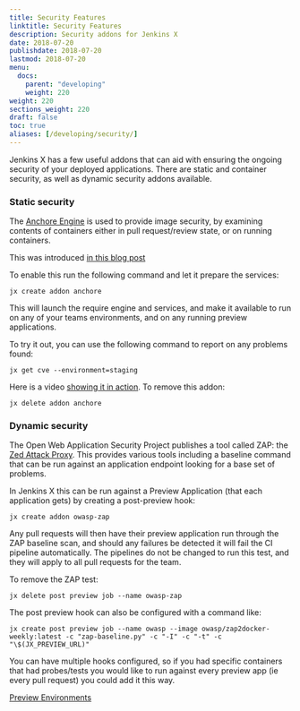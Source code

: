 ```yaml
---
title: Security Features
linktitle: Security Features
description: Security addons for Jenkins X
date: 2018-07-20
publishdate: 2018-07-20
lastmod: 2018-07-20
menu:
  docs:
    parent: "developing"
    weight: 220
weight: 220
sections_weight: 220
draft: false
toc: true
aliases: [/developing/security/]
---
```


Jenkins X has a few useful addons that can aid with ensuring the ongoing security of your deployed applications. There are static and container security, as well as dynamic security addons available. 

### Static security

The [Anchore Engine](https://github.com/anchore/anchore-engine) is used to provide image security, by examining contents of containers either in pull request/review state, or on running containers. 

This was introduced [in this blog post](https://jenkins.io/blog/2018/05/08/jenkins-x-anchore/)

To enable this run the following command and let it prepare the services: 

```
jx create addon anchore
```

This will launch the require engine and services, and make it available to run on any of your teams environments, and on any running preview applications. 

To try it out, you can use the following command to report on any problems found:

```
jx get cve --environment=staging
```

Here is a video [showing it in action](https://youtu.be/rB8Sw0FqCQk). To remove this addon: 

```
jx delete addon anchore
```



### Dynamic security

The Open Web Application Security Project publishes a tool called ZAP: the [Zed Attack Proxy](https://www.owasp.org/index.php/OWASP_Zed_Attack_Proxy_Project). This provides various tools including a baseline command that can be run against an application endpoint looking for a base set of problems. 

In Jenkins X this can be run against a Preview Application (that each application gets) by creating a post-preview hook: 

```
jx create addon owasp-zap

```

Any pull requests will then have their preview application run through the ZAP baseline scan, and should any failures be detected it will fail the CI pipeline automatically. The pipelines do not be changed to run this test, and they will apply to all pull requests for the team. 

To remove the ZAP test: 

```
jx delete post preview job --name owasp-zap

```

The post preview hook can also be configured with a command like: 

```
jx create post preview job --name owasp --image owasp/zap2docker-weekly:latest -c "zap-baseline.py" -c "-I" -c "-t" -c "\$(JX_PREVIEW_URL)"
```

You can have multiple hooks configured, so if you had specific containers that had probes/tests you would like to run against every preview app (ie every pull request) you could add it this way. 


[Preview Environments](/developing/preview) 

